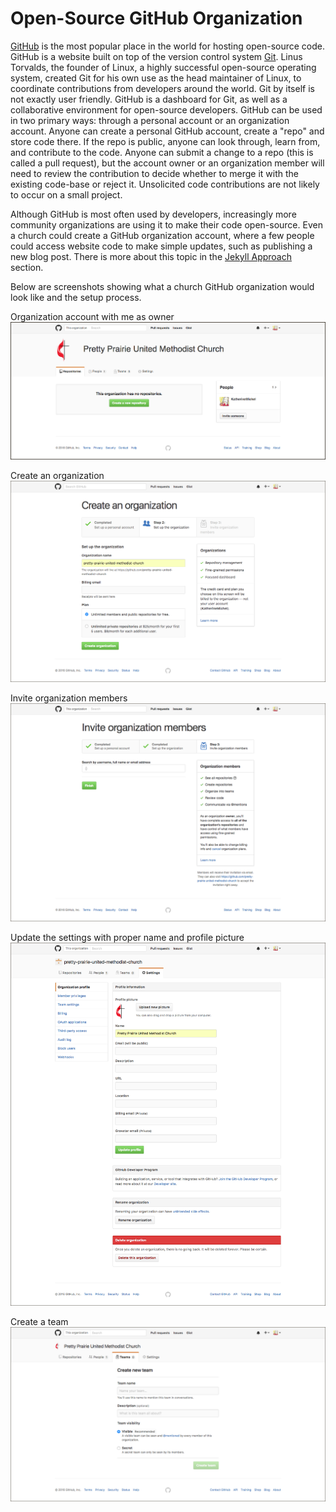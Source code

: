 # Open-Source GitHub Organization

[GitHub](https://github.com) is the most popular place in the world for hosting open-source code. GitHub is a website built on top of the version control system [Git](https://en.wikipedia.org/wiki/Git_(software)). Linus Torvalds, the founder of Linux, a highly successful open-source operating system, created Git for his own use as the head maintainer of Linux, to coordinate contributions from developers around the world. Git by itself is not exactly user friendly. GitHub is a dashboard for Git, as well as a collaborative environment for open-source developers. GitHub can be used in two primary ways: through a personal account or an organization account. Anyone can create a personal GitHub account, create a "repo" and store code there. If the repo is public, anyone can look through, learn from, and contribute to the code. Anyone can submit a change to a repo (this is called a pull request), but the account owner or an organization member will need to review the contribution to decide whether to merge it with the existing code-base or reject it. Unsolicited code contributions are not likely to occur on a small project. 

Although GitHub is most often used by developers, increasingly more community organizations are using it to make their code open-source. Even a church could create a GitHub organization account, where a few people could access website code to make simple updates, such as publishing a new blog post. There is more about this topic in the [Jekyll Approach](coding-approaches/jekyll-approach.md) section. 

Below are screenshots showing what a church GitHub organization would look like and the setup process. 

Organization account with me as owner
![](images/pretty-prairie-united-methodist-church-organization-account.png)

Create an organization
![](images/pretty-prairie-united-methodist-church-create-an-organization.png)

Invite organization members
![](images/pretty-prairie-united-methodist-church-invite-organization-members.png)

Update the settings with proper name and profile picture
![](images/pretty-prairie-united-methodist-church-settings.png)

Create a team
![](images/pretty-prairie-united-methodist-church-create-a-new-team.png)
